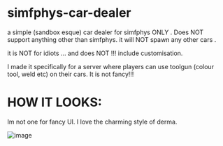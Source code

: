 # simfphys-car-dealer
a simple (sandbox esque) car dealer for simfphys ONLY . Does NOT support anything other than simfphys. it will NOT spawn any other cars . 

it is NOT for idiots ... and does NOT !!! include customisation.

I made it specifically for a server where players can use toolgun (colour tool, weld etc) on their cars. It is not fancy!!!

# HOW IT LOOKS:
Im not one for fancy UI. I love the charming style of derma.

![image](https://github.com/ragaire/simfphys-car-dealer/assets/99757203/4468dc35-3a17-4eeb-9aec-611396b3488d)


